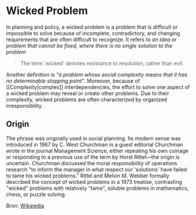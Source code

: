 # Wicked Problem

In planning and policy, a wicked problem is a problem that is difficult or impossible to solve because of incomplete, contradictory, and changing requirements that are often difficult to recognize. It refers to *an idea or problem that cannot be fixed, where there is no single solution to the problem*

> The term 'wicked' denotes resistance to resolution, rather than evil. 

Another definition is *"a problem whose social complexity means that it has no determinable stopping point"*. Moreover, because of [[Complexity|complex]] interdependencies, the effort to solve one aspect of a wicked problem may reveal or create other problems. Due to their complexity, wicked problems are often characterized by organized irresponsibility.

## Origin

The phrase was originally used in social planning. Its modern sense was introduced in 1967 by C. West Churchman in a guest editorial Churchman wrote in the journal Management Science, either repeating his own coinage or responding to a previous use of the term by Horst Rittel—the origin is uncertain. Churchman discussed the moral responsibility of operations research "to inform the manager in what respect our 'solutions' have failed to tame his wicked problems." Rittel and Melvin M. Webber formally described the concept of wicked problems in a 1973 treatise, contrasting "wicked" problems with relatively "tame", soluble problems in mathematics, chess, or puzzle solving.

Bron: [Wikipedia](https://en.wikipedia.org/wiki/Wicked_problem)